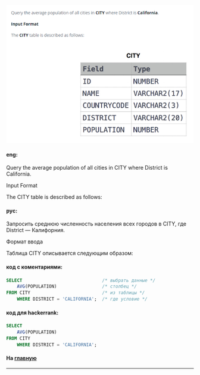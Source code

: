 ### 

<img src="./art/33.png" alt="solution" >

#### eng:
Query the average population of all cities in CITY where District is California.

Input Format

The CITY table is described as follows:


#### рус:
Запросить среднюю численность населения всех городов в CITY, где District — Калифорния.

Формат ввода

Таблица CITY описывается следующим образом:


#### код с коментариями:
```sql
SELECT                              /* выбрать данные */
    AVG(POPULATION)                 /* столбец */
FROM CITY                           /* из таблицы */
    WHERE DISTRICT = 'CALIFORNIA';  /* где условие */
```

#### код для hackerrank:
```sql
SELECT 
    AVG(POPULATION) 
FROM CITY 
    WHERE DISTRICT = 'CALIFORNIA';
```


#### На [главную](https://github.com/BEPb/hackerrank_sql#readme)

---